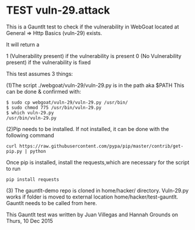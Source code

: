 # TEST vuln-29.attack
This is a Gauntlt test to check if the vulnerability in WebGoat located at General => Http Basics (vuln-29) exists.

It will return a

1 (Vulnerability present) if the vulnerability is present
0 (No Vulnerability present) if the vulnerability is fixed 

This test assumes 3 things:


(1)The script ./webgoat/vuln-29/vuln-29.py is in the path aka $PATH This can be done & confirmed with:
```
$ sudo cp webgoat/vuln-29/vuln-29.py /usr/bin/
$ sudo chmod 775 /usr/bin/vuln-29.py 
$ which vuln-29.py
/usr/bin/vuln-29.py
```

(2)Pip needs to be installed. If not installed, it can be done with the following command

```
curl https://raw.githubusercontent.com/pypa/pip/master/contrib/get-pip.py | python
```
Once pip is installed, install the requests,which  are necessary for the script to run
```
pip install requests 
```


(3) The gauntlt-demo repo is cloned in home/hacker/ directory. Vuln-29.py works if folder
	is moved to external location home/hacker/test-gauntlt. Gauntlt needs to be called from
	here. 

This Gauntlt test was written by Juan Villegas and Hannah Grounds on Thurs, 10 Dec 2015 